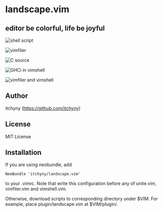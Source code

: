 # landscape.vim
## editor be colorful, life be joyful

![shell script](https://github.com/itchyny/landscape.vim/raw/master/img/1.png)

![vimfiler](https://github.com/itchyny/landscape.vim/raw/master/img/2.png)

![C source](https://github.com/itchyny/landscape.vim/raw/master/img/3.png)

![GHCi in vimshell](https://github.com/itchyny/landscape.vim/raw/master/img/4.png)

![vimfiler and vimshell](https://github.com/itchyny/landscape.vim/raw/master/img/5.png)

## Author
itchyny (https://github.com/itchyny)

## License
MIT License

## Installation
If you are using neobundle, add

    NeoBundle 'itchyny/landscape.vim'

to your .vimrc. Note that write this configuration before any of unite.vim,
vimfiler.vim and vimshell.vim.

Otherwise, download scripts to corresponding directory under $VIM.
For example, place plugin/landscape.vim at $VIM/plugin/.

